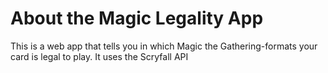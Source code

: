 # About the Magic Legality App
This is a web app that tells you in which Magic the Gathering-formats your card is legal to play. It uses the Scryfall API
